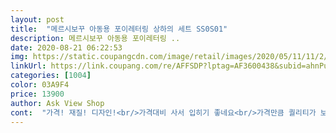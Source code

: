 ```yaml
---
layout: post 
title:  "메르시보꾸 아동용 포이레터링 상하의 세트 SS0S01" 
description: 메르시보꾸 아동용 포이레터링 ..
date: 2020-08-21 06:22:53 
img: https://static.coupangcdn.com/image/retail/images/2020/05/11/11/2/0788cfca-0fa8-4101-92d9-28fe04ec4e30.jpg 
linkUrl: https://link.coupang.com/re/AFFSDP?lptag=AF3600438&subid=ahnPublicAsk&pageKey=1583093138&itemId=2706205127&vendorItemId=70696500875&traceid=V0-113-7479db33cd29ffde 
categories: [1004] 
color: 03A9F4 
price: 13900 
author: Ask View Shop 
cont:  "가격! 재질! 디자인!<br/>가격대비 사서 입히기 좋네요<br/>가격만큼 퀄리티가 보이는듯하구요 가성비 만족합니다.<br/><br/>그래서 요즘 같이 더운 날<br/>다섯살 남자아이 (18kg) 아이 엄마입니다.<br/> 사이즈는 정사이즈이구요 저희 아이는 내의 130입습니다.<br/><br/>더 오래 애용할 수 있겠어요<br/>바지는 짱짱하고<br/>바지도 이뻐요 세트에 이가격이면 저렴해요<br/>보통 봄, 겨울은 오버핏인데<br/>사이즈는 정사이즈네요<br/>색감이 너므 이뻐서<br/>앞으로 주니어 사이즈까지 많이 많이 만들어주세요♡<br/>왠걸요 얇은데 안늘어나요ㅋ<br/>요즘에는 주니어 사이즈도 간간히 나와<br/>저한테는 어디하나 빠지지 않은<br/>진짜 딱이네요<br/>진짜 알게 된 후 몇 년 전부터 애용하는 곳 입니다♡<br/>진짜 애정하는♡♡♡♡♡<br/>티는 얇아서 늘어날까 걱정했는데<br/>티는 쨍한 파랑이에요<br/>" 
---
```


